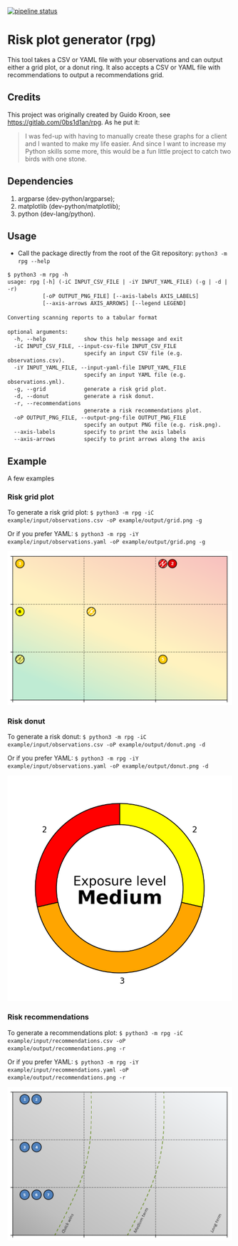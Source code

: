 [![pipeline status](https://gitlab.com/0bs1d1an/rpg/badges/master/pipeline.svg)](https://gitlab.com/0bs1d1an/rpg/commits/master)

# Risk plot generator (rpg)

This tool takes a CSV or YAML file with your observations and can output either a grid plot, or a donut ring.
It also accepts a CSV or YAML file with recommendations to output a recommendations grid.

## Credits
This project was originally created by Guido Kroon, see https://gitlab.com/0bs1d1an/rpg. As he put it:
>I was fed-up with having to manually create these graphs for a client and I wanted to make my life easier.
>And since I want to increase my Python skills some more, this would be a fun little project to catch two birds with one stone.

## Dependencies

1. argparse (dev-python/argparse);
2. matplotlib (dev-python/matplotlib);
3. python (dev-lang/python).

## Usage

* Call the package directly from the root of the Git
repository: `python3 -m rpg --help`

```
$ python3 -m rpg -h
usage: rpg [-h] (-iC INPUT_CSV_FILE | -iY INPUT_YAML_FILE) (-g | -d | -r)
           [-oP OUTPUT_PNG_FILE] [--axis-labels AXIS_LABELS]
           [--axis-arrows AXIS_ARROWS] [--legend LEGEND]

Converting scanning reports to a tabular format

optional arguments:
  -h, --help            show this help message and exit
  -iC INPUT_CSV_FILE, --input-csv-file INPUT_CSV_FILE
                        specify an input CSV file (e.g. observations.csv).
  -iY INPUT_YAML_FILE, --input-yaml-file INPUT_YAML_FILE
                        specify an input YAML file (e.g. observations.yml).
  -g, --grid            generate a risk grid plot.
  -d, --donut           generate a risk donut.
  -r, --recommendations
                        generate a risk recommendations plot.
  -oP OUTPUT_PNG_FILE, --output-png-file OUTPUT_PNG_FILE
                        specify an output PNG file (e.g. risk.png).
  --axis-labels         specify to print the axis labels
  --axis-arrows         specify to print arrows along the axis
```

## Example

A few examples

### Risk grid plot

To generate a risk grid plot: `$ python3 -m rpg -iC example/input/observations.csv -oP example/output/grid.png -g`

Or if you prefer YAML: `$ python3 -m rpg -iY example/input/observations.yaml -oP example/output/grid.png -g`

![Grid](example/output/grid.png)

### Risk donut

To generate a risk donut: `$ python3 -m rpg -iC example/input/observations.csv -oP example/output/donut.png -d`

Or if you prefer YAML: `$ python3 -m rpg -iY example/input/observations.yaml -oP example/output/donut.png -d`

![Donut](example/output/donut.png)

### Risk recommendations

To generate a recommendations plot: `$ python3 -m rpg -iC example/input/recommendations.csv -oP example/output/recommendations.png -r`

Or if you prefer YAML: `$ python3 -m rpg -iY example/input/recommendations.yaml -oP example/output/recommendations.png -r`

![Recommendations](example/output/recommendations.png)
